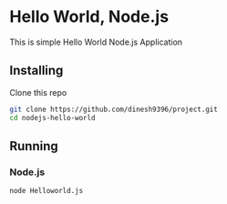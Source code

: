 # Hello World, Node.js

This is simple Hello World Node.js Application

## Installing

Clone this repo
```bash
git clone https://github.com/dinesh9396/project.git
cd nodejs-hello-world
```
## Running

### Node.js
```bash
node Helloworld.js
```
